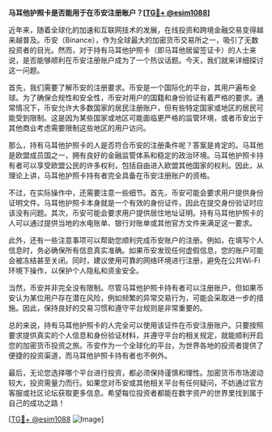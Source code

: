 **马耳他护照卡是否能用于在币安注册账户？[[TG💪+ @esim1088](https://t.me/s/esim1088)]**

近年来，随着全球化的加速和互联网技术的发展，在线投资和跨境金融交易变得越来越普及。币安（Binance），作为全球最大的加密货币交易所之一，吸引了无数投资者的目光。然而，对于持有马耳他护照卡（即马耳他居留签证卡）的人士来说，是否能够顺利在币安注册账户成为了一个热议话题。今天，我们就来详细探讨这一问题。

首先，我们需要了解币安的注册要求。币安是一个国际化的平台，其用户遍布全球。为了确保合规性和安全性，币安对用户的国籍和身份验证有着严格的要求。通常情况下，币安允许大多数国家的居民注册账户，但有些特定国家或地区的居民可能受到限制。这是因为某些国家或地区可能面临更严格的监管环境，或者币安出于其他商业考虑需要限制这些地区的用户访问。

那么，持有马耳他护照卡的人是否符合币安的注册条件呢？答案是肯定的。马耳他是欧盟成员国之一，拥有良好的金融监管体系和稳定的政治环境。马耳他护照卡持有者可以享受欧盟公民的许多权利，包括自由进入欧盟其他国家的权利。因此，从理论上讲，马耳他护照卡持有者完全具备在币安注册账户的资格。

不过，在实际操作中，还需要注意一些细节。首先，币安可能会要求用户提供身份证明文件。马耳他护照卡本身就是一个有效的身份证件，因此在提交身份验证时应该没有问题。其次，币安可能会要求用户提供居住地址证明。持有马耳他护照卡的人可以通过提供当地的水电账单、银行对账单或其他官方文件来满足这一要求。

此外，还有一些注意事项可以帮助您顺利完成币安账户的注册。例如，在填写个人信息时，务必确保所有信息真实准确。如果币安发现任何虚假信息，您的账户可能会被冻结甚至关闭。同时，建议使用可靠的网络环境进行注册，避免在公共Wi-Fi环境下操作，以保护个人隐私和资金安全。

当然，币安并非完全没有限制。尽管马耳他护照卡持有者可以注册账户，但如果币安认为某位用户存在潜在风险，例如频繁的异常交易行为，可能会采取进一步的措施。因此，保持良好的交易习惯和遵守平台规则是非常重要的。

总的来说，持有马耳他护照卡的人完全可以使用该证件在币安注册账户。只要按照要求提供真实的个人信息和身份验证材料，并遵守平台的相关规定，就能顺利开启您的加密货币投资之旅。币安作为一个全球化的平台，为世界各地的投资者提供了便捷的投资渠道，而马耳他护照卡持有者也不例外。

最后，无论您选择哪个平台进行投资，都必须保持谨慎和理性。加密货币市场波动较大，投资需量力而行。如果您对币安或其他相关平台有任何疑问，不妨通过官方客服或社区论坛获取更多信息。希望每位投资者都能在数字资产的世界里找到属于自己的成功之路！

[[TG💪+ @esim1088](https://t.me/s/esim1088) ![Image](https://i.postimg.cc/4NQfJmqS/Snipaste-2025-05-13-00-14-12.png)]